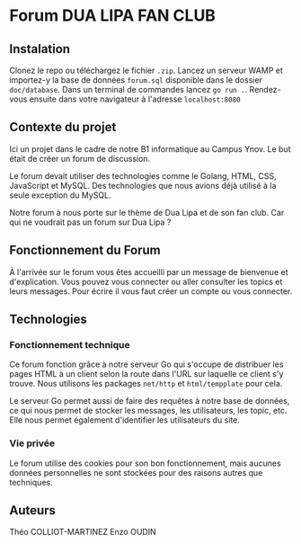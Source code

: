# Forum DUA LIPA FAN CLUB

## Instalation

Clonez le repo ou téléchargez le fichier `.zip`.
Lancez un serveur WAMP et importez-y la base de données `forum.sql` disponible dans le dossier `doc/database`.
Dans un terminal de commandes lancez `go run .`.
Rendez-vous ensuite dans votre navigateur à l'adresse `localhost:8080`

## Contexte du projet

Ici un projet dans le cadre de notre B1 informatique au Campus Ynov.
Le but était de créer un forum de discussion.

Le forum devait utiliser des technologies comme le Golang, HTML, CSS, JavaScript et MySQL.
Des technologies que nous avions déjà utilisé à la seule exception du MySQL.

Notre forum à nous porte sur le thème de Dua Lipa et de son fan club. Car qui ne voudrait pas un forum sur Dua Lipa ?

## Fonctionnement du Forum

À l'arrivée sur le forum vous êtes accueilli par un message de bienvenue et d'explication.
Vous pouvez vous connecter ou aller consulter les topics et leurs messages.
Pour écrire il vous faut créer un compte ou vous connecter.

## Technologies

### Fonctionnement technique

Ce forum fonction grâce à notre serveur Go qui s'occupe de distribuer les pages HTML à un client selon la route
dans l'URL sur laquelle ce client s'y trouve. Nous utilisons les packages `net/http` et `html/tempplate` pour cela.

Le serveur Go permet aussi de faire des requêtes à notre base de données, ce qui nous permet de stocker les messages, 
les utilisateurs, les topic, etc. Elle nous permet également d'identifier les utilisateurs du site.

### Vie privée

Le forum utilise des cookies pour son bon fonctionnement, mais aucunes données personnelles ne sont stockées pour des raisons
autres que techniques.

## Auteurs

Théo COLLIOT-MARTINEZ
Enzo OUDIN
